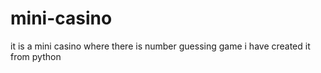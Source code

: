 # mini-casino
it is a mini casino where there is number guessing game i have created it from python
